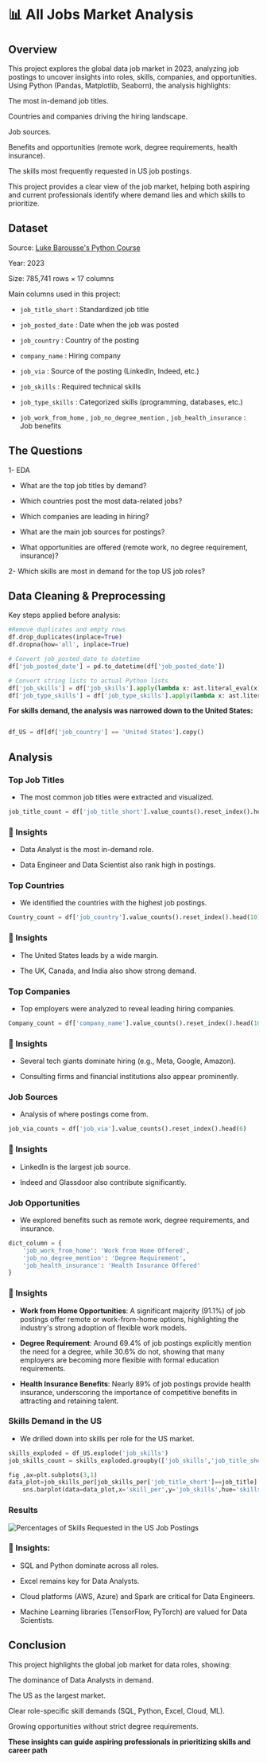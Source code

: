 # 📊 All Jobs Market Analysis
## Overview

This project explores the global data job market in 2023, analyzing job postings to uncover insights into roles, skills, companies, and opportunities.
Using Python (Pandas, Matplotlib, Seaborn), the analysis highlights:

The most in-demand job titles.

Countries and companies driving the hiring landscape.

Job sources.

Benefits and opportunities (remote work, degree requirements, health insurance).

The skills most frequently requested in US job postings.

This project provides a clear view of the job market, helping both aspiring and current professionals identify where demand lies and which skills to prioritize.

## Dataset

Source: [Luke Barousse's Python Course](https://lukebarousse.com/python)

Year: 2023

Size: 785,741 rows × 17 columns

Main columns used in this project:

- `job_title_short` : Standardized job title

- `job_posted_date` : Date when the job was posted

- `job_country` : Country of the posting

- `company_name` : Hiring company

- `job_via` : Source of the posting (LinkedIn, Indeed, etc.)

- `job_skills` : Required technical skills

- `job_type_skills` : Categorized skills (programming, databases, etc.)

- `job_work_from_home` , `job_no_degree_mention` , `job_health_insurance` : Job benefits

## The Questions

1- EDA 
- What are the top job titles by demand?

- Which countries post the most data-related jobs?

- Which companies are leading in hiring?

- What are the main job sources for postings?

- What opportunities are offered (remote work, no degree requirement, insurance)?

2- Which skills are most in demand for the top US job roles?

## Data Cleaning & Preprocessing

Key steps applied before analysis:
```python
#Remove duplicates and empty rows
df.drop_duplicates(inplace=True)
df.dropna(how='all', inplace=True)

# Convert job_posted_date to datetime
df['job_posted_date'] = pd.to_datetime(df['job_posted_date'])

# Convert string lists to actual Python lists
df['job_skills'] = df['job_skills'].apply(lambda x: ast.literal_eval(x) if pd.notna(x) else x)
df['job_type_skills'] = df['job_type_skills'].apply(lambda x: ast.literal_eval(x) if pd.notna(x) else x)
```
**For skills demand, the analysis was narrowed down to the United States:**
```python

df_US = df[df['job_country'] == 'United States'].copy()
```

## Analysis
###  Top Job Titles

- The most common job titles were extracted and visualized.

```python
job_title_count = df['job_title_short'].value_counts().reset_index().head(10)
```

### 📌 Insights

- Data Analyst is the most in-demand role.

- Data Engineer and Data Scientist also rank high in postings.

### Top Countries

- We identified the countries with the highest job postings.

```python
Country_count = df['job_country'].value_counts().reset_index().head(10)
```

### 📌 Insights

- The United States leads by a wide margin.

- The UK, Canada, and India also show strong demand.

### Top Companies

- Top employers were analyzed to reveal leading hiring companies.

```python
Company_count = df['company_name'].value_counts().reset_index().head(10)
```

### 📌 Insights

- Several tech giants dominate hiring (e.g., Meta, Google, Amazon).

- Consulting firms and financial institutions also appear prominently.

### Job Sources

- Analysis of where postings come from.

```python
job_via_counts = df['job_via'].value_counts().reset_index().head(6)
```

### 📌 Insights

- LinkedIn is the largest job source.

- Indeed and Glassdoor also contribute significantly.

### Job Opportunities

- We explored benefits such as remote work, degree requirements, and insurance.

```python
dict_column = {
    'job_work_from_home': 'Work from Home Offered',
    'job_no_degree_mention': 'Degree Requirement',
    'job_health_insurance': 'Health Insurance Offered'
}
```

### 📌 Insights

- **Work from Home Opportunities**: A significant majority (91.1%) of job postings offer remote or work-from-home options, highlighting the industry's strong adoption of flexible work models.

- **Degree Requirement**: Around 69.4% of job postings explicitly mention the need for a degree, while 30.6% do not, showing that many employers are becoming more flexible with formal education requirements.

- **Health Insurance Benefits**: Nearly 89% of job postings provide health insurance, underscoring the importance of competitive benefits in attracting and retaining talent.

### Skills Demand in the US

- We drilled down into skills per role for the US market.

```python
skills_exploded = df_US.explode('job_skills')
job_skills_count = skills_exploded.groupby(['job_skills','job_title_short']).size().reset_index(name='skills_count')

fig ,ax=plt.subplots(3,1)
data_plot=job_skills_per[job_skills_per['job_title_short']==job_title].head(5)
    sns.barplot(data=data_plot,x='skill_per',y='job_skills',hue='skills_count',ax=ax[i],palette=pallete)
```
### Results

![Percentages of Skills Requested in the US Job Postings](Images\Skills_Demand.png)

### 📌 Insights:

- SQL and Python dominate across all roles.

- Excel remains key for Data Analysts.

- Cloud platforms (AWS, Azure) and Spark are critical for Data Engineers.

- Machine Learning libraries (TensorFlow, PyTorch) are valued for Data Scientists.

## Conclusion

This project highlights the global job market for data roles, showing:

The dominance of Data Analysts in demand.

The US as the largest market.

Clear role-specific skill demands (SQL, Python, Excel, Cloud, ML).

Growing opportunities without strict degree requirements.

**These insights can guide aspiring professionals in prioritizing skills and career path**
